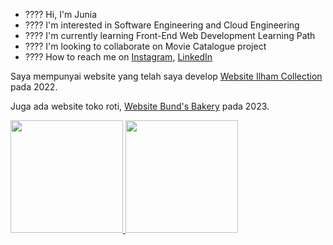 - ???? Hi, I'm Junia
- ???? I'm interested in Software Engineering and Cloud Engineering 
- ???? I'm currently learning Front-End Web Development Learning Path
- ????️ I'm looking to collaborate on Movie Catalogue project
- ???? How to reach me on 
<a href="https://www.instagram.com/juniavitasari7/" target="_blank">Instagram</a>, 
<a href="https://www.linkedin.com/in/junia-vitasari-1918a8252/" target="_blank">LinkedIn</a>

Saya mempunyai website yang telah saya develop [Website Ilham Collection](http://ilhamcollection.42web.io/home.php) pada 2022.

Juga ada website toko roti, [Website Bund's Bakery](https://bundsbakery.000webhostapp.com/) pada 2023.

<a href="https://github.com/Junia0806">
  <img height="180em" src="https://github-readme-stats-eight-theta.vercel.app/api?username=dimasmds&show_icons=true&theme=algolia&include_all_commits=true&count_private=true"/>
  <img height="180em" src="https://github-readme-stats-eight-theta.vercel.app/api/top-langs/?username=dimasmds&layout=compact&langs_count=8&theme=algolia"/>
</a>
</p>
